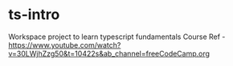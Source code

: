 # ts-intro

Workspace project to learn typescript fundamentals
Course Ref - https://www.youtube.com/watch?v=30LWjhZzg50&t=10422s&ab_channel=freeCodeCamp.org
